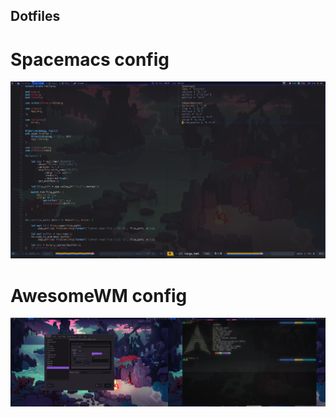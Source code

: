 ## Dotfiles

# Spacemacs config
![Screenshot_of_spacemacs](Screenshot.png)

# AwesomeWM config
![Screenshot_of_awesome](Screenshot2.png)
